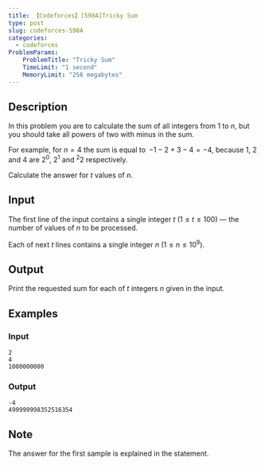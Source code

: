 ```yaml
---
title: 【Codeforces】[598A]Tricky Sum
type: post
slug: codeforces-598A
categories:
  - codeforces
ProblemParams:
    ProblemTitle: "Tricky Sum"
    TimeLimit: "1 second"
    MemoryLimit: "256 megabytes"
---
```


## Description

In this problem you are to calculate the sum of all integers from $1$ to $n$, but you should take all powers of two with minus in the sum.

For example, for $n = 4$ the sum is equal to  $ - 1 - 2 + 3 - 4 =  - 4$, because $1$, $2$ and $4$ are $2^{0}$, $2^{1}$ and $^{2}2$ respectively.

Calculate the answer for $t$ values of $n$.

## Input

The first line of the input contains a single integer $t$ ($1 ≤ t ≤ 100$) — the number of values of $n$ to be processed.

Each of next $t$ lines contains a single integer $n$ ($1 ≤ n ≤ 10^{9}$).

## Output

Print the requested sum for each of $t$ integers $n$ given in the input.

## Examples

### Input

```
2
4
1000000000

```

### Output

```
-4
499999998352516354

```

## Note

The answer for the first sample is explained in the statement.

